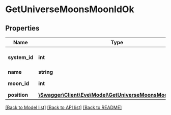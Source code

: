 # GetUniverseMoonsMoonIdOk

## Properties
Name | Type | Description | Notes
------------ | ------------- | ------------- | -------------
**system_id** | **int** | The solar system this moon is in | 
**name** | **string** | name string | 
**moon_id** | **int** | moon_id integer | 
**position** | [**\Swagger\Client\Eve\Model\GetUniverseMoonsMoonIdPosition**](GetUniverseMoonsMoonIdPosition.md) |  | 

[[Back to Model list]](../README.md#documentation-for-models) [[Back to API list]](../README.md#documentation-for-api-endpoints) [[Back to README]](../README.md)



